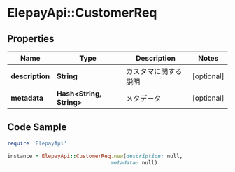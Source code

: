 # ElepayApi::CustomerReq

## Properties

Name | Type | Description | Notes
------------ | ------------- | ------------- | -------------
**description** | **String** | カスタマに関する説明 | [optional] 
**metadata** | **Hash&lt;String, String&gt;** | メタデータ | [optional] 

## Code Sample

```ruby
require 'ElepayApi'

instance = ElepayApi::CustomerReq.new(description: null,
                                 metadata: null)
```



